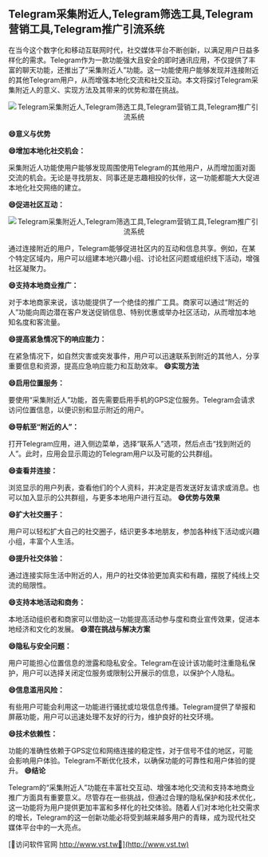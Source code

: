 ## **Telegram采集附近人,Telegram筛选工具,Telegram营销工具,Telegram推广引流系统**

在当今这个数字化和移动互联网时代，社交媒体平台不断创新，以满足用户日益多样化的需求。Telegram作为一款功能强大且安全的即时通讯应用，不仅提供了丰富的聊天功能，还推出了“采集附近人”功能。这一功能使用户能够发现并连接附近的其他Telegram用户，从而增强本地化交流和社交互动。本文将探讨Telegram采集附近人的意义、实现方法及其带来的优势和潜在挑战。

 <center><img src="https://vst.tw/MP4/tuiguang/png/0.png" alt="Telegram采集附近人,Telegram筛选工具,Telegram营销工具,Telegram推广引流系统"></center>

**😄意义与优势**

**😄增加本地化社交机会：**

采集附近人功能使用户能够发现周围使用Telegram的其他用户，从而增加面对面交流的机会。无论是寻找朋友、同事还是志趣相投的伙伴，这一功能都能大大促进本地化社交网络的建立。

**😄促进社区互动：**

 <center><img src="https://vst.tw/MP4/tuiguang/png/3.png" alt="Telegram采集附近人,Telegram筛选工具,Telegram营销工具,Telegram推广引流系统"></center>

通过连接附近的用户，Telegram能够促进社区内的互动和信息共享。例如，在某个特定区域内，用户可以组建本地兴趣小组、讨论社区问题或组织线下活动，增强社区凝聚力。

**😄支持本地商业推广：**

对于本地商家来说，该功能提供了一个绝佳的推广工具。商家可以通过“附近的人”功能向周边潜在客户发送促销信息、特别优惠或举办社区活动，从而增加本地知名度和客流量。

**😄提高紧急情况下的响应能力：**

在紧急情况下，如自然灾害或突发事件，用户可以迅速联系到附近的其他人，分享重要信息和资源，提高应急响应能力和互助效率。
**😄实现方法**

**😄启用位置服务：**

要使用“采集附近人”功能，首先需要启用手机的GPS定位服务。Telegram会请求访问位置信息，以便识别和显示附近的用户。

**😄导航至“附近的人”：**

打开Telegram应用，进入侧边菜单，选择“联系人”选项，然后点击“找到附近的人”。此时，应用会显示周边的Telegram用户以及可能的公共群组。

**😄查看并连接：**

浏览显示的用户列表，查看他们的个人资料，并决定是否发送好友请求或消息。也可以加入显示的公共群组，与更多本地用户进行互动。
**😄优势与效果**

**😄扩大社交圈子：**

用户可以轻松扩大自己的社交圈子，结识更多本地朋友，参加各种线下活动或兴趣小组，丰富个人生活。

**😄提升社交体验：**

通过连接实际生活中附近的人，用户的社交体验更加真实和有趣，摆脱了纯线上交流的局限性。

**😄支持本地活动和商务：**

本地活动组织者和商家可以借助这一功能提高活动参与度和商业宣传效果，促进本地经济和文化的发展。
**😄潜在挑战与解决方案**

**😄隐私与安全问题：**

用户可能担心位置信息的泄露和隐私安全。Telegram在设计该功能时注重隐私保护，用户可以选择关闭定位服务或限制公开展示的信息，以保护个人隐私。

**😄信息滥用风险：**

有些用户可能会利用这一功能进行骚扰或垃圾信息传播。Telegram提供了举报和屏蔽功能，用户可以迅速处理不友好的行为，维护良好的社交环境。

**😄技术依赖性：**

功能的准确性依赖于GPS定位和网络连接的稳定性，对于信号不佳的地区，可能会影响用户体验。Telegram不断优化技术，以确保功能的可靠性和用户体验的提升。
**😄结论**

Telegram的“采集附近人”功能在丰富社交互动、增强本地化交流和支持本地商业推广方面具有重要意义。尽管存在一些挑战，但通过合理的隐私保护和技术优化，这一功能将为用户提供更加丰富和多样化的社交体验。随着人们对本地化社交需求的增长，Telegram的这一创新功能必将受到越来越多用户的青睐，成为现代社交媒体平台中的一大亮点。


[👻访问软件官网 http://www.vst.tw👻](http://www.vst.tw)
